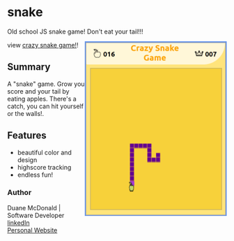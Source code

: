 # snake

Old school JS snake game! Don't eat your tail!!!

<img align="right" src="screenshot.png" height="400">
view <a href="https://duanemcd.github.io/snake/"> crazy snake game!</a>!

## Summary

A "snake" game. Grow you score and your tail by eating apples. There's a catch, you can hit yourself or the walls!.

## Features

<ul>
  <li> beautiful color and design
  <li> highscore tracking
  <li> endless fun!
</ul>

### Author

Duane McDonald | Software Developer <br />
<a href="https://www.linkedin.com/in/duane-mcdonald-48a90136">linkedIn</a> <br />
<a href="https://www.DuaneMcDonald.com">Personal Website</a> <br />
